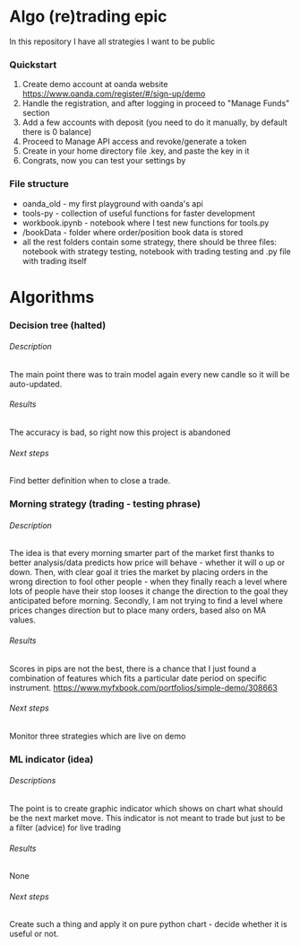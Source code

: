 # Algo (re)trading epic

In this repository I have all strategies I want to be public

### Quickstart

1) Create demo account at oanda website https://www.oanda.com/register/#/sign-up/demo
2) Handle the registration, and after logging in proceed to "Manage Funds" section
3) Add a few accounts with deposit (you need to do it manually, by default there is 0 balance)
4) Proceed to Manage API access and revoke/generate a token
5) Create in your home directory file .key, and paste the key in it
6) Congrats, now you can test your settings by 

### File structure

- oanda_old - my first playground with oanda's api
- tools-py - collection of useful functions for faster development
- workbook.ipynb - notebook where I test new functions for tools.py
- /bookData - folder where order/position book data is stored
- all the rest folders contain some strategy, there should be three 
 files: notebook with strategy testing, notebook with trading testing
 and .py file with trading itself

# Algorithms

### Decision tree (halted)

###### Description
The main point there was to train model again every new candle so it will 
be auto-updated.
###### Results 
The accuracy is bad, so right now this project is abandoned
###### Next steps
Find better definition when to close a trade.

### Morning strategy (trading - testing phrase)

###### Description
The idea is that every morning smarter part of the market first thanks to
better analysis/data predicts how price will behave - whether it will o up or down.
Then, with clear goal it tries the market by placing orders in the wrong direction 
to fool other people - when they finally reach a level where lots of people have their 
stop looses it change the direction to the goal they anticipated before morning.
Secondly, I am not trying to find a level where prices changes direction but
to place many orders, based also on MA values.
###### Results
Scores in pips are not the best, there is a chance that I just found
a combination of features which fits a particular date period on specific instrument.
https://www.myfxbook.com/portfolios/simple-demo/308663
###### Next steps
Monitor three strategies which are live on demo

### ML indicator (idea)

###### Descriptions
The point is to create graphic indicator which shows on chart what should be the next market move.
This indicator is not meant to trade but just to be a filter (advice) for live trading
###### Results
None
###### Next steps
Create such a thing and apply it on pure python chart - decide whether it is useful or not.
